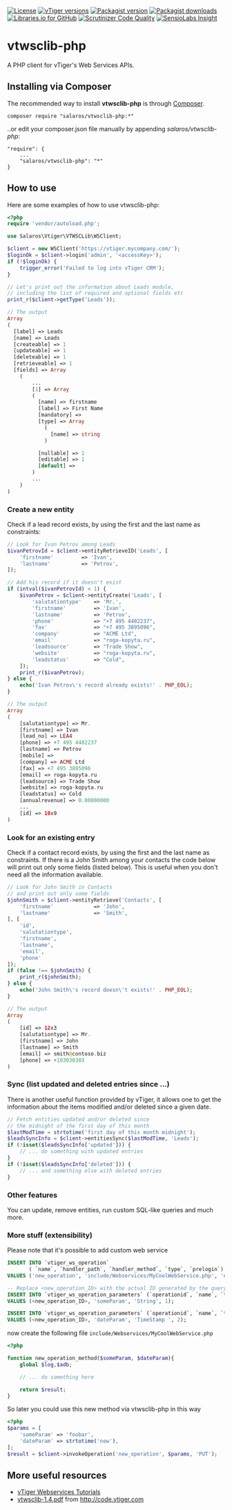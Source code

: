[![License](https://img.shields.io/packagist/l/salaros/vtwsclib-php.svg)](https://raw.githubusercontent.com/salaros/vtwsclib-php/master/LICENSE)
[![vTiger versions](https://img.shields.io/badge/vTiger-5,%206,%207.x-green.svg)]()
[![Packagist version]( 	https://img.shields.io/github/tag/salaros/vtwsclib-php.svg)](https://packagist.org/packages/salaros/vtwsclib-php)
[![Packagist downloads](https://img.shields.io/packagist/dt/salaros/vtwsclib-php.svg)](https://packagist.org/packages/salaros/vtwsclib-php)
[![Libraries.io for GitHub](https://img.shields.io/librariesio/github/salaros/vtwsclib-php.svg)](https://libraries.io/github/salaros/vtwsclib-php)
[![Scrutinizer Code Quality](https://scrutinizer-ci.com/g/salaros/vtwsclib-php/badges/quality-score.png?b=master)](https://scrutinizer-ci.com/g/salaros/vtwsclib-php/?branch=master)
[![SensioLabs Insight](https://img.shields.io/sensiolabs/i/f5764af3-0382-444c-ada6-3c2b0f8bf39b.svg)](https://insight.sensiolabs.com/projects/f5764af3-0382-444c-ada6-3c2b0f8bf39b)

vtwsclib-php
============

A PHP client for vTiger's Web Services APIs. 

## Installing via Composer

The recommended way to install **vtwsclib-php** is through [Composer](https://getcomposer.org/download/).

    composer require "salaros/vtwsclib-php:*"

..or edit your composer.json file manually by appending *salaros/vtwsclib-php*:

    "require": {
        ...
        "salaros/vtwsclib-php": "*"
    }

## How to use

Here are some examples of how to use vtwsclib-php:

```php
<?php
require 'vendor/autoload.php';

use Salaros\Vtiger\VTWSCLib\WSClient;

$client = new WSClient('https://vtiger.mycompany.com/');
$loginOk = $client->login('admin', '<accessKey>');
if (!$loginOk) {
    trigger_error('Failed to log into vTiger CRM');
}

// Let's print out the information about Leads module,
// including the list of required and optional fields etc
print_r($client->getType('Leads'));

// The output
Array
(
  [label] => Leads
  [name] => Leads
  [createable] => 1
  [updateable] => 1
  [deleteable] => 1
  [retrieveable] => 1
  [fields] => Array
    (
        ...
        [1] => Array
        (
          [name] => firstname
          [label] => First Name
          [mandatory] =>
          [type] => Array
            (
              [name] => string
            )

          [nullable] => 1
          [editable] => 1
          [default] =>
        )
        ...
    )
)
```

### Create a new entity

Check if a lead record exists, by using the first and the last name as constraints:

```php
// Look for Ivan Petrov among Leads
$ivanPetrovId = $client->entityRetrieveID('Leads', [
    'firstname'         => 'Ivan',
    'lastname'          => 'Petrov',
]);

// Add his record if it doesn't exist
if (intval($ivanPetrovId) < 1) {
    $ivanPetrov = $client->entityCreate('Leads', [
        'salutationtype'    => 'Mr.',
        'firstname'         => 'Ivan',
        'lastname'          => 'Petrov',
        'phone'             => "+7 495 4482237",
        'fax'               => "+7 495 3895096",
        'company'           => "ACME Ltd",
        'email'             => "roga-kopyta.ru",
        'leadsource'        => "Trade Show",
        'website'           => "roga-kopyta.ru",
        'leadstatus'        => "Cold",
    ]);
    print_r($ivanPetrov);
} else {
    echo('Ivan Petrov\'s record already exists!' . PHP_EOL);
}

// The output
Array
(
    [salutationtype] => Mr.
    [firstname] => Ivan
    [lead_no] => LEA4
    [phone] => +7 495 4482237
    [lastname] => Petrov
    [mobile] =>
    [company] => ACME Ltd
    [fax] => +7 495 3895096
    [email] => roga-kopyta.ru
    [leadsource] => Trade Show
    [website] => roga-kopyta.ru
    [leadstatus] => Cold
    [annualrevenue] => 0.00000000
    ...
    [id] => 10x9
)
```

### Look for an existing entry

Check if a contact record exists, by using the first and the last name as constraints. If there is a John Smith among your contacts the code below will print out only some fields (listed below). This is useful when you don't need all the information available.

```php
// Look for John Smith in Contacts
// and print out only some fields
$johnSmith = $client->entityRetrieve('Contacts', [
    'firstname'             => 'John',
    'lastname'              => 'Smith',
], [
    'id',
    'salutationtype',
    'firstname',
    'lastname',
    'email',
    'phone'
]);
if (false !== $johnSmith) {
    print_r($johnSmith);
} else {
    echo('John Smith\'s record doesn\'t exists!' . PHP_EOL);
}

// The output
Array
(
    [id] => 12x3
    [salutationtype] => Mr.
    [firstname] => John
    [lastname] => Smith
    [email] => smith@contoso.biz
    [phone] => +103030303
)
```

### Sync (list updated and deleted entries since ...)

There is another useful function provided by vTiger, it allows one to get the information about the items modified and/or deleted since a given date.

```php
// Fetch entities updated and/or deleted since
// the midnight of the first day of this month
$lastModTime = strtotime('first day of this month midnight');
$leadsSyncInfo = $client->entitiesSync($lastModTime, 'Leads');
if (!isset($leadsSyncInfo['updated'])) {
    // ... do something with updated entries
}
if (!isset($leadsSyncInfo['deleted'])) {
    // ... and something else with deleted entries
}
```

### Other features

You can update, remove entities, run custom SQL-like queries and much more.

### More stuff (extensibility)

Please note that it's possible to add custom web service

```sql
INSERT INTO `vtiger_ws_operation` 
       ( `name`, `handler_path`, `handler_method`, `type`, `prelogin`)
VALUES ('new_operation', 'include/Webservices/MyCoolWebService.php', 'new_operation_method', 'PUT', 0);

-- Replace <new_operation_ID> with the actual ID generated by the query above 
INSERT INTO `vtiger_ws_operation_parameters` (`operationid`, `name`, `type`, `sequence`)
VALUES (<new_operation_ID>, 'someParam', 'String', 1);

INSERT INTO `vtiger_ws_operation_parameters` (`operationid`, `name`, `type`, `sequence`)
VALUES (<new_operation_ID>, 'dateParam', 'TimeStamp ', 2);
```

now create the following file `include/Webservices/MyCoolWebService.php`

```php
<?php

function new_operation_method($someParam, $dateParam){
    global $log,$adb;

    // ... do something here

    return $result;
}
```
So later you could use this new method via vtwsclib-php in this way

```php
<?php
$params = [
    'someParam' => 'foobar',
    'dateParam' => strtotime('now'),
];
$result = $client->invokeOperation('new_operation', $params, 'PUT');
```

## More useful resources

* [vTiger Webservices Tutorials](https://wiki.vtiger.com/index.php/Webservices_tutorials)
* [vtwsclib-1.4.pdf](http://code.vtiger.com/vtiger/vtigercrm-sdk/blob/8230a46668d007ad1f01d2a892f5378c57f328c6/vtwsclib/1.4/vtwsclib-1.4.pdf) from http://code.vtiger.com
